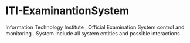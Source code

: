 # ITI-ExaminantionSystem
Information Technology Institute , Official Examination System control and monitoring . System Include all system entities and possible interactions
